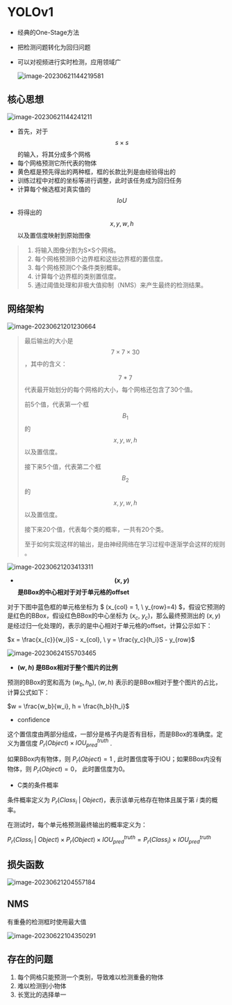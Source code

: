 # YOLOv1

- 经典的One-Stage方法

- 把检测问题转化为回归问题

- 可以对视频进行实时检测，应用领域广

    ![image-20230621144219581](./.assets/image-20230621144219581.png)



## 核心思想

![image-20230621144241211](./.assets/image-20230621144241211.png)



- 首先，对于 $$s \times s$$ 的输入，将其分成多个网格
- 每个网格预测它所代表的物体 
- 黄色框是预先得出的两种框，框的长款比列是由经验得出的
- 训练过程中对框的坐标等进行调整，此时该任务成为回归任务
- 计算每个候选框对真实值的 $$IoU$$
- 将得出的 $$x, y, w, h$$ 以及置信度映射到原始图像



> 1. 将输入图像分割为S×S个网格。
> 2. 每个网格预测B个边界框和这些边界框的置信度。
> 3. 每个网格预测C个条件类别概率。
> 4. 计算每个边界框的类别置信度。
> 5. 通过阈值处理和非极大值抑制（NMS）来产生最终的检测结果。



## 网络架构

![image-20230621201230664](./.assets/image-20230621201230664.png)



>  最后输出的大小是 $$7 \times 7 \times 30$$，其中的含义：
>
>  $$7*7$$ 代表最开始划分的每个网格的大小，每个网格还包含了30个值。
>
>  前5个值，代表第一个框$$B_{1}$$的 $$x, y, w, h$$ 以及置信度。
>
>  接下来5个值，代表第二个框$$B_{2}$$的 $$x, y, w, h$$ 以及置信度。
>
>  接下来20个值，代表每个类的概率，一共有20个类。
>
>  至于如何实现这样的输出，是由神经网络在学习过程中逐渐学会这样的规则  。

![image-20230621203413311](./.assets/image-20230621203413311.png)



- **$$(x, y)$$ 是BBox的中心相对于对于单元格的offset**

对于下图中蓝色框的单元格坐标为 $ (x_{col} = 1, \  y_{row}=4) $，假设它预测的是红色的BBox，假设红色BBox的中心坐标为  $(x_{c}, \  y_{c})$，那么最终预测出的 $(x, y)$ 是经过归一化处理的，表示的是中心相对于单元格的offset，计算公示如下：

$x = \frac{x_{c}}{w_i}S - x_{col}, \ y = \frac{y_c}{h_i}S - y_{row}$

![image-20230624155703465](./.assets/image-20230624155703465.png)



- **$(w, h)$ 是BBox相对于整个图片的比例**

 预测的BBox的宽和高为 $(w_b, h_b)$, $(w, h)$ 表示的是BBox相对于整个图片的占比，计算公式如下：

$w = \frac{w_b}{w_i}, h = \frac{h_b}{h_i}$



- confidence

这个置信度由两部分组成，一部分是格子内是否有目标，而是BBox的准确度。定义为置信度 $P_{r}(Object) \times IOU_{pred}^{truth}$ .

如果BBox内有物体，则 $P_r(Object) = 1$ , 此时置信度等于IOU；如果BBox内没有物体，则 $P_r(Object) = 0$， 此时置信度为0。



- C类的条件概率

条件概率定义为 $P_r(Class_i\ | \ Object)$，表示该单元格存在物体且属于第 $i$ 类的概率。

在测试时，每个单元格预测最终输出的概率定义为：

$P_r(Class_i\ |\ Object) \times P_r(Object) \times IOU_{pred}^{truth} = P_r(Class_i) \times IOU_{pred}^{truth}$





## 损失函数

![image-20230621204557184](./.assets/image-20230621204557184.png)



## NMS

有重叠的检测框时使用最大值

![image-20230622104350291](./.assets/image-20230622104350291.png)



## 存在的问题

1. 每个网格只能预测一个类别，导致难以检测重叠的物体
2. 难以检测到小物体
3. 长宽比的选择单一

